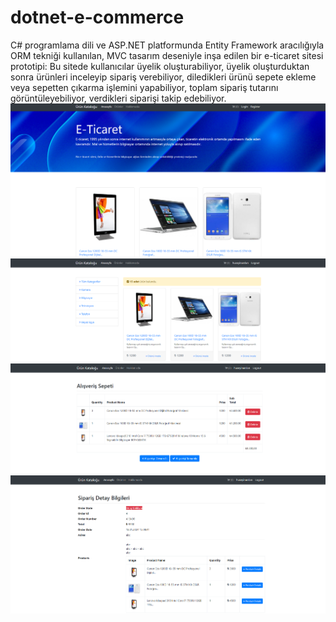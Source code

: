 # dotnet-e-commerce
C# programlama dili ve ASP.NET platformunda Entity Framework aracılığıyla ORM tekniği kullanılan, MVC tasarım deseniyle inşa edilen bir e-ticaret sitesi prototipi:
Bu sitede kullanıcılar üyelik oluşturabiliyor, üyelik
oluşturduktan sonra ürünleri inceleyip sipariş verebiliyor,
diledikleri ürünü sepete ekleme veya sepetten çıkarma işlemini 
yapabiliyor, toplam sipariş tutarını görüntüleyebiliyor, verdikleri 
siparişi takip edebiliyor.
![](e-ticaret.png)
![](e-ticaret2.png)
![](e-ticaret3.png)
![](e-ticaret4.png)
